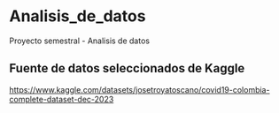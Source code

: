 # Analisis_de_datos
Proyecto semestral - Analisis de datos

## Fuente de datos seleccionados de Kaggle
https://www.kaggle.com/datasets/josetroyatoscano/covid19-colombia-complete-dataset-dec-2023
